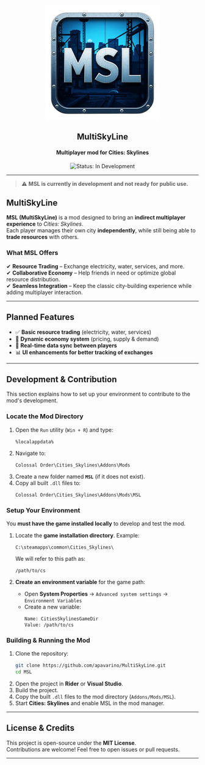 <div align="center">
    <img alt="MSL.png" height="300" src="MSL.png" width="300"/>
    <h2>MultiSkyLine</h2>
    <h4>Multiplayer mod for Cities: Skylines</h4>
    <img src="https://img.shields.io/badge/status-in%20development-orange" alt="Status: In Development">
</div>

---

> ⚠️ **MSL is currently in development and not ready for public use.**

## MultiSkyLine

**MSL (MultiSkyLine)** is a mod designed to bring an **indirect multiplayer experience** to _Cities: Skylines_.  
Each player manages their own city **independently**, while still being able to **trade resources** with others.

### What MSL Offers
✔ **Resource Trading** – Exchange electricity, water, services, and more.  
✔ **Collaborative Economy** – Help friends in need or optimize global resource distribution.  
✔ **Seamless Integration** – Keep the classic city-building experience while adding multiplayer interaction.

---

## Planned Features
- ✅ **Basic resource trading** (electricity, water, services)
- 🚧 **Dynamic economy system** (pricing, supply & demand)
- 🔄 **Real-time data sync between players**
- 📊 **UI enhancements for better tracking of exchanges**

---
## Development & Contribution

This section explains how to set up your environment to contribute to the mod's development.

### Locate the Mod Directory
1. Open the `Run` utility (`Win + R`) and type:
   ```
   %localappdata%
   ```
2. Navigate to:
   ```
   Colossal Order\Cities_Skylines\Addons\Mods
   ```
3. Create a new folder named **`MSL`** (if it does not exist).
4. Copy all built `.dll` files to:
   ```
   Colossal Order\Cities_Skylines\Addons\Mods\MSL
   ```

### Setup Your Environment
You **must have the game installed locally** to develop and test the mod.

1. Locate the **game installation directory**. Example:
   ```
   C:\steamapps\common\Cities_Skylines\
   ```
   We will refer to this path as:
   ```
   /path/to/cs
   ```

2. **Create an environment variable** for the game path:
    - Open **System Properties** → `Advanced system settings` → `Environment Variables`
    - Create a new variable:
      ```
      Name: CitiesSkylinesGameDir
      Value: /path/to/cs
      ```

### Building & Running the Mod
1. Clone the repository:
   ```sh
   git clone https://github.com/apavarino/MultiSkyLine.git
   cd MSL
   ```
2. Open the project in **Rider** or **Visual Studio**.
3. Build the project.
4. Copy the built `.dll` files to the mod directory (`Addons/Mods/MSL`).
5. Start **Cities: Skylines** and enable MSL in the mod manager.

---
## License & Credits
This project is open-source under the **MIT License**.  
Contributions are welcome! Feel free to open issues or pull requests.

---
